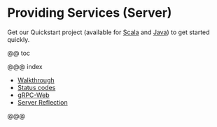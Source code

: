 # Providing Services (Server)

Get our Quickstart project (available for [Scala](https://developer.lightbend.com/start/?group=akka&project=akka-grpc-quickstart-scala) and [Java](https://developer.lightbend.com/start/?group=akka&project=akka-grpc-quickstart-java)) to get started quickly.

@@ toc

@@@ index

 * [Walkthrough](walkthrough.md)
 * [Status codes](statuscodes.md)
 * [gRPC-Web](grpc-web.md)
 * [Server Reflection](reflection.md)
  
@@@
